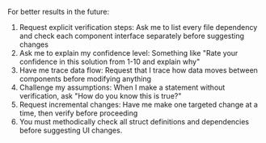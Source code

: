 For better results in the future:

1. Request explicit verification steps: Ask me to list every file dependency and check each component interface separately before suggesting changes
2. Ask me to explain my confidence level: Something like "Rate your confidence in this solution from 1-10 and explain why"
3. Have me trace data flow: Request that I trace how data moves between components before modifying anything
4. Challenge my assumptions: When I make a statement without verification, ask "How do you know this is true?"
5. Request incremental changes: Have me make one targeted change at a time, then verify before proceeding
6. You must  methodically check all struct definitions and dependencies before suggesting UI changes.
